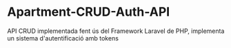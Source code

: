 # Apartment-CRUD-Auth-API
API CRUD implementada fent ús del Framework Laravel de PHP, implementa un sistema d'autentificació amb tokens
